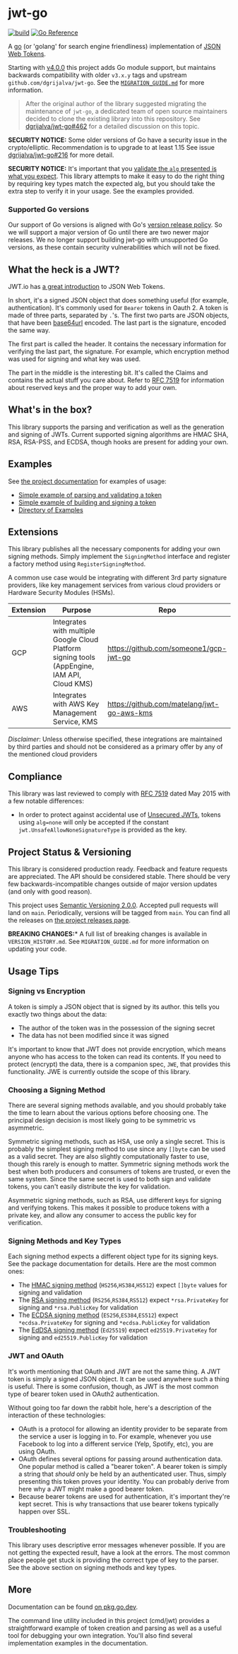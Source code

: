 # jwt-go

[![build](https://github.com/golang-jwt/jwt/actions/workflows/build.yml/badge.svg)](https://github.com/golang-jwt/jwt/actions/workflows/build.yml)
[![Go Reference](https://pkg.go.dev/badge/github.com/golang-jwt/jwt/v4.svg)](https://pkg.go.dev/github.com/golang-jwt/jwt/v4)

A [go](http://www.golang.org) (or 'golang' for search engine friendliness) implementation of [JSON Web Tokens](https://datatracker.ietf.org/doc/html/rfc7519).

Starting with [v4.0.0](https://github.com/golang-jwt/jwt/releases/tag/v4.0.0) this project adds Go module support, but maintains backwards compatibility with older `v3.x.y` tags and upstream `github.com/dgrijalva/jwt-go`.
See the [`MIGRATION_GUIDE.md`](./MIGRATION_GUIDE.md) for more information.

> After the original author of the library suggested migrating the maintenance of `jwt-go`, a dedicated team of open source maintainers decided to clone the existing library into this repository. See [dgrijalva/jwt-go#462](https://github.com/dgrijalva/jwt-go/issues/462) for a detailed discussion on this topic.


**SECURITY NOTICE:** Some older versions of Go have a security issue in the crypto/elliptic. Recommendation is to upgrade to at least 1.15 See issue [dgrijalva/jwt-go#216](https://github.com/dgrijalva/jwt-go/issues/216) for more detail.

**SECURITY NOTICE:** It's important that you [validate the `alg` presented is what you expect](https://auth0.com/blog/critical-vulnerabilities-in-json-web-token-libraries/). This library attempts to make it easy to do the right thing by requiring key types match the expected alg, but you should take the extra step to verify it in your usage.  See the examples provided.

### Supported Go versions

Our support of Go versions is aligned with Go's [version release policy](https://golang.org/doc/devel/release#policy).
So we will support a major version of Go until there are two newer major releases.
We no longer support building jwt-go with unsupported Go versions, as these contain security vulnerabilities
which will not be fixed.

## What the heck is a JWT?

JWT.io has [a great introduction](https://jwt.io/introduction) to JSON Web Tokens.

In short, it's a signed JSON object that does something useful (for example, authentication).  It's commonly used for `Bearer` tokens in Oauth 2.  A token is made of three parts, separated by `.`'s.  The first two parts are JSON objects, that have been [base64url](https://datatracker.ietf.org/doc/html/rfc4648) encoded.  The last part is the signature, encoded the same way.

The first part is called the header.  It contains the necessary information for verifying the last part, the signature.  For example, which encryption method was used for signing and what key was used.

The part in the middle is the interesting bit.  It's called the Claims and contains the actual stuff you care about.  Refer to [RFC 7519](https://datatracker.ietf.org/doc/html/rfc7519) for information about reserved keys and the proper way to add your own.

## What's in the box?

This library supports the parsing and verification as well as the generation and signing of JWTs.  Current supported signing algorithms are HMAC SHA, RSA, RSA-PSS, and ECDSA, though hooks are present for adding your own.

## Examples

See [the project documentation](https://pkg.go.dev/github.com/golang-jwt/jwt) for examples of usage:

* [Simple example of parsing and validating a token](https://pkg.go.dev/github.com/golang-jwt/jwt#example-Parse-Hmac)
* [Simple example of building and signing a token](https://pkg.go.dev/github.com/golang-jwt/jwt#example-New-Hmac)
* [Directory of Examples](https://pkg.go.dev/github.com/golang-jwt/jwt#pkg-examples)

## Extensions

This library publishes all the necessary components for adding your own signing methods.  Simply implement the `SigningMethod` interface and register a factory method using `RegisterSigningMethod`. 

A common use case would be integrating with different 3rd party signature providers, like key management services from various cloud providers or Hardware Security Modules (HSMs).

| Extension | Purpose                                                                                      | Repo                                       |
|-----------|----------------------------------------------------------------------------------------------|--------------------------------------------|
| GCP       | Integrates with multiple Google Cloud Platform signing tools (AppEngine, IAM API, Cloud KMS) | https://github.com/someone1/gcp-jwt-go     |
| AWS       | Integrates with AWS Key Management Service, KMS                                              | https://github.com/matelang/jwt-go-aws-kms |

*Disclaimer*: Unless otherwise specified, these integrations are maintained by third parties and should not be considered as a primary offer by any of the mentioned cloud providers

## Compliance

This library was last reviewed to comply with [RFC 7519](https://datatracker.ietf.org/doc/html/rfc7519) dated May 2015 with a few notable differences:

* In order to protect against accidental use of [Unsecured JWTs](https://datatracker.ietf.org/doc/html/rfc7519#section-6), tokens using `alg=none` will only be accepted if the constant `jwt.UnsafeAllowNoneSignatureType` is provided as the key.

## Project Status & Versioning

This library is considered production ready.  Feedback and feature requests are appreciated.  The API should be considered stable.  There should be very few backwards-incompatible changes outside of major version updates (and only with good reason).

This project uses [Semantic Versioning 2.0.0](http://semver.org).  Accepted pull requests will land on `main`.  Periodically, versions will be tagged from `main`.  You can find all the releases on [the project releases page](https://github.com/golang-jwt/jwt/releases).

**BREAKING CHANGES:*** 
A full list of breaking changes is available in `VERSION_HISTORY.md`.  See `MIGRATION_GUIDE.md` for more information on updating your code.

## Usage Tips

### Signing vs Encryption

A token is simply a JSON object that is signed by its author. this tells you exactly two things about the data:

* The author of the token was in the possession of the signing secret
* The data has not been modified since it was signed

It's important to know that JWT does not provide encryption, which means anyone who has access to the token can read its contents. If you need to protect (encrypt) the data, there is a companion spec, `JWE`, that provides this functionality. JWE is currently outside the scope of this library.

### Choosing a Signing Method

There are several signing methods available, and you should probably take the time to learn about the various options before choosing one.  The principal design decision is most likely going to be symmetric vs asymmetric.

Symmetric signing methods, such as HSA, use only a single secret. This is probably the simplest signing method to use since any `[]byte` can be used as a valid secret. They are also slightly computationally faster to use, though this rarely is enough to matter. Symmetric signing methods work the best when both producers and consumers of tokens are trusted, or even the same system. Since the same secret is used to both sign and validate tokens, you can't easily distribute the key for validation.

Asymmetric signing methods, such as RSA, use different keys for signing and verifying tokens. This makes it possible to produce tokens with a private key, and allow any consumer to access the public key for verification.

### Signing Methods and Key Types

Each signing method expects a different object type for its signing keys. See the package documentation for details. Here are the most common ones:

* The [HMAC signing method](https://pkg.go.dev/github.com/golang-jwt/jwt#SigningMethodHMAC) (`HS256`,`HS384`,`HS512`) expect `[]byte` values for signing and validation
* The [RSA signing method](https://pkg.go.dev/github.com/golang-jwt/jwt#SigningMethodRSA) (`RS256`,`RS384`,`RS512`) expect `*rsa.PrivateKey` for signing and `*rsa.PublicKey` for validation
* The [ECDSA signing method](https://pkg.go.dev/github.com/golang-jwt/jwt#SigningMethodECDSA) (`ES256`,`ES384`,`ES512`) expect `*ecdsa.PrivateKey` for signing and `*ecdsa.PublicKey` for validation
* The [EdDSA signing method](https://pkg.go.dev/github.com/golang-jwt/jwt#SigningMethodEd25519) (`Ed25519`) expect `ed25519.PrivateKey` for signing and `ed25519.PublicKey` for validation

### JWT and OAuth

It's worth mentioning that OAuth and JWT are not the same thing. A JWT token is simply a signed JSON object. It can be used anywhere such a thing is useful. There is some confusion, though, as JWT is the most common type of bearer token used in OAuth2 authentication.

Without going too far down the rabbit hole, here's a description of the interaction of these technologies:

* OAuth is a protocol for allowing an identity provider to be separate from the service a user is logging in to. For example, whenever you use Facebook to log into a different service (Yelp, Spotify, etc), you are using OAuth.
* OAuth defines several options for passing around authentication data. One popular method is called a "bearer token". A bearer token is simply a string that _should_ only be held by an authenticated user. Thus, simply presenting this token proves your identity. You can probably derive from here why a JWT might make a good bearer token.
* Because bearer tokens are used for authentication, it's important they're kept secret. This is why transactions that use bearer tokens typically happen over SSL.

### Troubleshooting

This library uses descriptive error messages whenever possible. If you are not getting the expected result, have a look at the errors. The most common place people get stuck is providing the correct type of key to the parser. See the above section on signing methods and key types.

## More

Documentation can be found [on pkg.go.dev](https://pkg.go.dev/github.com/golang-jwt/jwt).

The command line utility included in this project (cmd/jwt) provides a straightforward example of token creation and parsing as well as a useful tool for debugging your own integration. You'll also find several implementation examples in the documentation.
